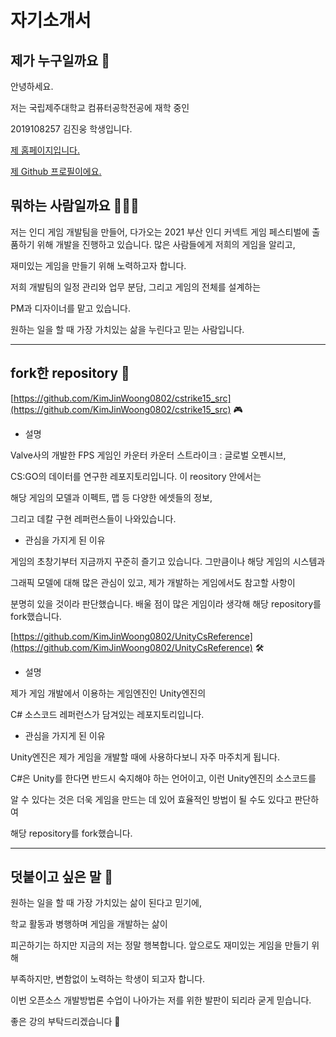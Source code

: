 # 자기소개서

## 제가 누구일까요 🤔

안녕하세요. 

저는 국립제주대학교 컴퓨터공학전공에 재학 중인 

2019108257 김진웅 학생입니다.

[제 홈페이지입니다.](https://kimjinwoong0802.github.io/blog/)

[제 Github 프로필이에요.](https://github.com/KimJinWoong0802)

## 뭐하는 사람일까요 🕵🏼‍♂️

저는 인디 게임 개발팀을 만들어,  다가오는 2021 부산 인디 커넥트 게임 페스티벌에 출품하기 위해 개발을 진행하고 있습니다. 많은 사람들에게 저희의 게임을 알리고, 

재미있는 게임을 만들기 위해 노력하고자 합니다. 

저희 개발팀의 일정 관리와 업무 분담, 그리고 게임의 전체를 설계하는 

PM과 디자이너를 맡고 있습니다. 

원하는 일을 할 때 가장 가치있는 삶을 누린다고 믿는 사람입니다.

---

## fork한 repository 💾

[https://github.com/KimJinWoong0802/cstrike15_src](https://github.com/KimJinWoong0802/cstrike15_src)  🎮

- 설명

Valve사의 개발한 FPS 게임인 카운터 카운터 스트라이크 : 글로벌 오펜시브, 

CS:GO의 데이터를 연구한 레포지토리입니다. 이 reository 안에서는 

해당 게임의 모델과 이펙트, 맵 등 다양한 에셋들의 정보, 

그리고 데칼 구현 레퍼런스들이 나와있습니다. 

- 관심을 가지게 된 이유

게임의 초창기부터 지금까지 꾸준히 즐기고 있습니다. 그만큼이나 해당 게임의 시스템과 

그래픽 모델에 대해 많은 관심이 있고, 제가 개발하는 게임에서도 참고할 사항이 

분명히 있을 것이라 판단했습니다. 배울 점이 많은 게임이라 생각해 해당 repository를 fork했습니다.

[https://github.com/KimJinWoong0802/UnityCsReference](https://github.com/KimJinWoong0802/UnityCsReference) 🛠️

- 설명

제가 게임 개발에서 이용하는 게임엔진인 Unity엔진의 

C# 소스코드 레퍼런스가 담겨있는 레포지토리입니다.

- 관심을 가지게 된 이유

Unity엔진은 제가 게임을 개발할 때에 사용하다보니 자주 마주치게 됩니다.  

C#은 Unity를 한다면 반드시 숙지해야 하는 언어이고, 이런 Unity엔진의 소스코드를 

알 수 있다는 것은 더욱 게임을 만드는 데 있어 효율적인 방법이 될 수도 있다고 판단하여 

해당 repository를 fork했습니다.

---

## 덧붙이고 싶은 말 💌

원하는 일을 할 때 가장 가치있는 삶이 된다고 믿기에, 

학교 활동과 병행하며 게임을 개발하는 삶이 

피곤하기는 하지만 지금의 저는 정말 행복합니다.
앞으로도 재미있는 게임을 만들기 위해 

부족하지만, 변함없이 노력하는 학생이 되고자 합니다. 

이번 오픈소스 개발방법론 수업이 나아가는 저를 위한 발판이 되리라 굳게 믿습니다.

좋은 강의 부탁드리겠습니다 🤪